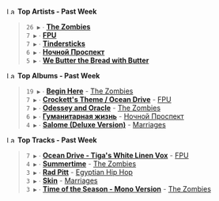 <!--START_LASTFM_ARTISTS:{"period": "7day", "rows": 5}-->
<a href="https://last.fm" target="_blank"><img src="https://user-images.githubusercontent.com/17434202/215290617-e793598d-d7c9-428f-9975-156db1ba89cc.svg" alt="Last.fm Logo" width="18" height="13"/></a> **Top Artists - Past Week**

> `26 ▶️` ∙ **[The Zombies](https://www.last.fm/music/The+Zombies)**<br/>
> `7 ▶️` ∙ **[FPU](https://www.last.fm/music/FPU)**<br/>
> `7 ▶️` ∙ **[Tindersticks](https://www.last.fm/music/Tindersticks)**<br/>
> `6 ▶️` ∙ **[Ночной Проспект](https://www.last.fm/music/%D0%9D%D0%BE%D1%87%D0%BD%D0%BE%D0%B9+%D0%9F%D1%80%D0%BE%D1%81%D0%BF%D0%B5%D0%BA%D1%82)**<br/>
> `5 ▶️` ∙ **[We Butter the Bread with Butter](https://www.last.fm/music/We+Butter+the+Bread+with+Butter)**<br/>
<!--END_LASTFM_ARTISTS-->

<!--START_LASTFM_ALBUMS:{"period": "7day", "rows": 5}-->
<a href="https://last.fm" target="_blank"><img src="https://user-images.githubusercontent.com/17434202/215290617-e793598d-d7c9-428f-9975-156db1ba89cc.svg" alt="Last.fm Logo" width="18" height="13"/></a> **Top Albums - Past Week**

> `19 ▶️` ∙ **[Begin Here](https://www.last.fm/music/The+Zombies/Begin+Here)** - [The Zombies](https://www.last.fm/music/The+Zombies)<br/>
> `7 ▶️` ∙ **[Crockett's Theme / Ocean Drive](https://www.last.fm/music/FPU/Crockett%27s+Theme+%2F+Ocean+Drive)** - [FPU](https://www.last.fm/music/FPU)<br/>
> `7 ▶️` ∙ **[Odessey and Oracle](https://www.last.fm/music/The+Zombies/Odessey+and+Oracle)** - [The Zombies](https://www.last.fm/music/The+Zombies)<br/>
> `6 ▶️` ∙ **[Гуманитарная жизнь](https://www.last.fm/music/%D0%9D%D0%BE%D1%87%D0%BD%D0%BE%D0%B9+%D0%9F%D1%80%D0%BE%D1%81%D0%BF%D0%B5%D0%BA%D1%82/%D0%93%D1%83%D0%BC%D0%B0%D0%BD%D0%B8%D1%82%D0%B0%D1%80%D0%BD%D0%B0%D1%8F+%D0%B6%D0%B8%D0%B7%D0%BD%D1%8C)** - [Ночной Проспект](https://www.last.fm/music/%D0%9D%D0%BE%D1%87%D0%BD%D0%BE%D0%B9+%D0%9F%D1%80%D0%BE%D1%81%D0%BF%D0%B5%D0%BA%D1%82)<br/>
> `4 ▶️` ∙ **[Salome (Deluxe Version)](https://www.last.fm/music/Marriages/Salome+(Deluxe+Version))** - [Marriages](https://www.last.fm/music/Marriages)<br/>
<!--END_LASTFM_ALBUMS-->

<!--START_LASTFM_TRACKS:{"period": "7day", "rows": 5}-->
<a href="https://last.fm" target="_blank"><img src="https://user-images.githubusercontent.com/17434202/215290617-e793598d-d7c9-428f-9975-156db1ba89cc.svg" alt="Last.fm Logo" width="18" height="13"/></a> **Top Tracks - Past Week**

> `7 ▶️` ∙ **[Ocean Drive - Tiga's White Linen Vox](https://www.last.fm/music/FPU/_/Ocean+Drive+-+Tiga%27s+White+Linen+Vox)** - [FPU](https://www.last.fm/music/FPU)<br/>
> `4 ▶️` ∙ **[Summertime](https://www.last.fm/music/The+Zombies/_/Summertime)** - [The Zombies](https://www.last.fm/music/The+Zombies)<br/>
> `3 ▶️` ∙ **[Rad Pitt](https://www.last.fm/music/Egyptian+Hip+Hop/_/Rad+Pitt)** - [Egyptian Hip Hop](https://www.last.fm/music/Egyptian+Hip+Hop)<br/>
> `3 ▶️` ∙ **[Skin](https://www.last.fm/music/Marriages/_/Skin)** - [Marriages](https://www.last.fm/music/Marriages)<br/>
> `3 ▶️` ∙ **[Time of the Season - Mono Version](https://www.last.fm/music/The+Zombies/_/Time+of+the+Season+-+Mono+Version)** - [The Zombies](https://www.last.fm/music/The+Zombies)<br/>
<!--END_LASTFM_TRACKS-->
